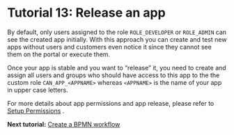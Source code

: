 # Tutorial 13: Release an app
By default, only users assigned to the role `ROLE_DEVELOPER` or `ROLE_ADMIN` can see the created app initially. With this approach you can create and test new apps without users and customers even notice it since they cannot see them on the portal or execute them.

Once your app is stable and you want to “release” it, you need to create and assign all users and groups who should have access to this app to the the custom role `CAN_APP_<APPNAME>` whereas `<APPNAME>` is the name of your app in upper case letters.

For more details about app permissions and app release, please refer to [Setup Permissions](../guides/permissions) .

**Next tutorial:** [Create a BPMN workflow](../tutorials/beginner/create-BPMN-workflow)
